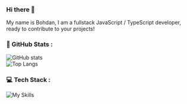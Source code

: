 ### Hi there 👋
My name is Bohdan, I am a fullstack JavaScript / TypeScript developer, ready to contribute to your projects! 
<!--
**bada9te/bada9te** is a ✨ _special_ ✨ repository because its `README.md` (this file) appears on your GitHub profile.

Here are some ideas to get you started:

- 🔭 I’m currently working on ...
- 🌱 I’m currently learning ...
- 👯 I’m looking to collaborate on ...
- 🤔 I’m looking for help with ...
- 💬 Ask me about ...
- 📫 How to reach me: ...
- 😄 Pronouns: ...
- ⚡ Fun fact: ...
-->

### 🚀 GitHub Stats :
![GitHub stats](https://github-readme-stats-flax-rho.vercel.app/api?username=bada9te&show_icons=true&theme=dracula)<br/>
![Top Langs](https://github-readme-stats-flax-rho.vercel.app/api/top-langs/?username=bada9te&theme=dracula&include_all_commits=true&count_private=true&langs_count=10&layout=compact)


### 💻 Tech Stack :
![My Skills](https://skillicons.dev/icons?i=js,ts,html,css,nodejs,react,redux,mongodb,express,graphql,linux,python,cpp,mysql,solidity,nest,apollo,next)

